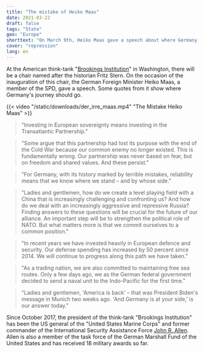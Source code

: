 ```yaml
---
title: "The mistake of Heiko Maas"
date: 2021-03-22
draft: false
tags: "State"
geo: "Europe"
shorttext: "On March 9th, Heiko Maas gave a speech about where Germany's politics should lead in the future - and how it understands its sovereignty."
cover: "repression"
lang: en
---
```


At the American think-tank "[Brookings Institution](https://www.brookings.edu/ "Think Tank Brookings")" in Washington, there will be a chair named after the historian Fritz Stern. On the occasion of the inauguration of this chair, the German Foreign Minister Heiko Maas, a member of the SPD, gave a speech. Some quotes from it show where Germany's journey should go.

{{< video "/static/downloads/der_irre_maas.mp4" "The Mistake Heiko Maas" >}}

> "Investing in European sovereignty means investing in the Transatlantic Partnership."

> "Some argue that this partnership had lost its purpose with the end of the Cold War because our common enemy no longer existed. This is fundamentally wrong. Our partnership was never based on fear, but on freedom and shared values. And these persist."

> "For Germany, with its history marked by terrible mistakes, reliability means that we know where we stand – and by whose side."

> "Ladies and gentlemen, how do we create a level playing field with a China that is increasingly challenging and confronting us? And how do we deal with an increasingly aggressive and repressive Russia? Finding answers to these questions will be crucial for the future of our alliance. An important step will be to strengthen the political role of NATO. But what matters more is that we commit ourselves to a common position."

> "In recent years we have invested heavily in European defence and security. Our defense spending has increased by 50 percent since 2014. We will continue to progress along this path we have taken."

> "As a trading nation, we are also committed to maintaining free sea routes. Only a few days ago, we as the German federal government decided to send a naval unit to the Indo-Pacific for the first time."

> "Ladies and gentlemen, 'America is back' – that was President Biden's message in Munich two weeks ago. 'And Germany is at your side,' is our answer today."

Since October 2017, the president of the think-tank "Brookings Institution" has been the US general of the "United States Marine Corps" and former commander of the International Security Assistance Force [John R. Allen](https://en.wikipedia.org/wiki/John_R._Allen "John R. Allen"). Allen is also a member of the task force of the German Marshall Fund of the United States and has received 18 military awards so far.
